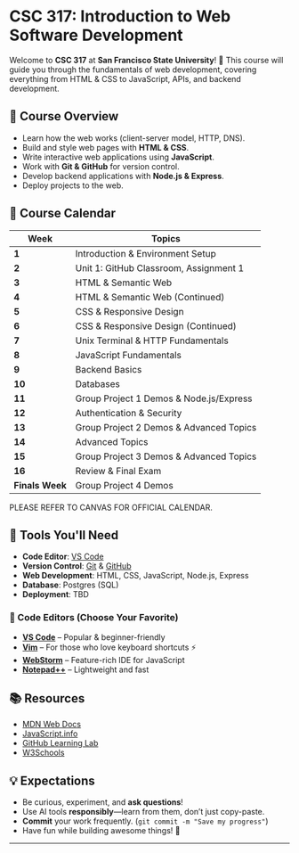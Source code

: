 # CSC 317: Introduction to Web Software Development

Welcome to **CSC 317** at **San Francisco State University**! 🎉 This course will guide you through the fundamentals of web development, covering everything from HTML & CSS to JavaScript, APIs, and backend development.

## 📌 Course Overview
- Learn how the web works (client-server model, HTTP, DNS).
- Build and style web pages with **HTML & CSS**.
- Write interactive web applications using **JavaScript**.
- Work with **Git & GitHub** for version control.
- Develop backend applications with **Node.js & Express**.
- Deploy projects to the web.

## 📆 Course Calendar

| Week            | Topics                                  |
|-----------------|-----------------------------------------|
| **1**           | Introduction & Environment Setup        | 
| **2**           | Unit 1: GitHub Classroom, Assignment 1  |
| **3**           | HTML & Semantic Web                     |
| **4**           | HTML & Semantic Web (Continued)         |
| **5**           | CSS & Responsive Design                 |
| **6**           | CSS & Responsive Design (Continued)     |
| **7**           | Unix Terminal & HTTP Fundamentals       |
| **8**           | JavaScript Fundamentals                 |
| **9**           | Backend Basics                          |
| **10**          | Databases                               | 
| **11**          | Group Project 1 Demos & Node.js/Express | 
| **12**          | Authentication & Security               |
| **13**          | Group Project 2 Demos & Advanced Topics | 
| **14**          | Advanced Topics                         | 
| **15**          | Group Project 3 Demos & Advanced Topics | 
| **16**          | Review & Final Exam                     | 
| **Finals Week** | Group Project 4 Demos                   | 

PLEASE REFER TO CANVAS FOR OFFICIAL CALENDAR.

## 🚀 Tools You'll Need
- **Code Editor**: [VS Code](https://code.visualstudio.com/)
- **Version Control**: [Git](https://git-scm.com/) & [GitHub](https://github.com/)
- **Web Development**: HTML, CSS, JavaScript, Node.js, Express
- **Database**: Postgres (SQL)
- **Deployment**: TBD

### **📝 Code Editors (Choose Your Favorite)**
- [**VS Code**](https://code.visualstudio.com/) – Popular & beginner-friendly  
- [**Vim**](https://www.vim.org/) – For those who love keyboard shortcuts ⚡  
- [**WebStorm**](https://www.jetbrains.com/webstorm/) – Feature-rich IDE for JavaScript  
- [**Notepad++**](https://notepad-plus-plus.org/) – Lightweight and fast  


## 📚 Resources
- [MDN Web Docs](https://developer.mozilla.org/en-US/)
- [JavaScript.info](https://javascript.info/)
- [GitHub Learning Lab](https://lab.github.com/)
- [W3Schools](https://www.w3schools.com/html/default.asp)

## 💡 Expectations
- Be curious, experiment, and **ask questions**!
- Use AI tools **responsibly**—learn from them, don’t just copy-paste.
- **Commit** your work frequently. (`git commit -m "Save my progress"`)
- Have fun while building awesome things! 🚀

---